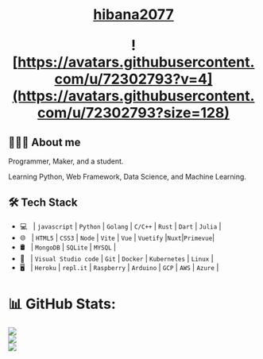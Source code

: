 
<h1 align="center">
  <a href="https://hibana2077.com">hibana2077</a>

  <br />

  ![https://avatars.githubusercontent.com/u/72302793?v=4](https://avatars.githubusercontent.com/u/72302793?size=128)
</h1>

## 👨🏻‍💻 About me

Programmer, Maker, and a student.

Learning Python, Web Framework, Data Science, and Machine Learning.

## 🛠 Tech Stack

- 💻 &nbsp; | `javascript` | `Python` | `Golang` | `C/C++` | `Rust` | `Dart` | `Julia` |
- 🌐 &nbsp; | `HTML5` | `CSS3` | `Node` | `Vite` | `Vue` | `Vuetify` |`Nuxt`|`Primevue`|
- 🛢 &nbsp; | `MongoDB` | `SQLite` | `MYSQL` |
- 🔧 &nbsp; | `Visual Studio code` | `Git` | `Docker` | `Kubernetes` | `Linux` |
- 🖥 &nbsp; | `Heroku` | `repl.it` | `Raspberry` | `Arduino` | `GCP` | `AWS` | `Azure` |

# 📊 GitHub Stats:
![](https://github-readme-stats.vercel.app/api?username=hibana2077&theme=onedark&hide_border=false&include_all_commits=false&count_private=true)<br/>
![](https://github-readme-streak-stats.herokuapp.com/?user=hibana2077&theme=onedark&hide_border=false)<br/>
![](https://github-readme-stats.vercel.app/api/top-langs/?username=hibana2077&theme=onedark&hide_border=false&include_all_commits=false&count_private=true&layout=compact)
